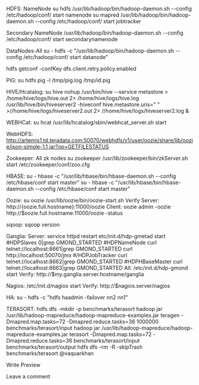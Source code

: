HDFS:
  NameNode
  su hdfs
  /usr/lib/hadoop/bin/hadoop-daemon.sh --config /etc/hadoop/conf/ start namenode
  su mapred
  /usr/lib/hadoop/bin/hadoop-daemon.sh --config /etc/hadoop/conf/ start jobtracker
  
  Secondary NameNode
  /usr/lib/hadoop/bin/hadoop-daemon.sh --config /etc/hadoop/conf/ start secondarynamenode
  
  DataNodes-All
  su - hdfs -c  "/usr/lib/hadoop/bin/hadoop-daemon.sh --config /etc/hadoop/conf/ start datanode"

  hdfs getconf -confKey dfs.client.retry.policy.enabled
  

PIG:
  su hdfs
  pig -l /tmp/pig.log /tmp/id.pig

HIVE/Hcatalog:
  su hive
    nohup /usr/bin/hive --service metastore > /home/hive/logs/hive.out 2> /home/hive/logs/hive.log 
  /usr/lib/hive/bin/hiveserver2 -hiveconf hive.metastore.uris=" " >//home/hive/logs/hiveserver2.out 2> //home/hive/logs/hiveserver2.log & 
  
WEBHCat:
  su hcat
  /usr/lib/hcatalog/sbin/webhcat_server.sh start

WebHDFS:
 http://artemis1.td.teradata.com:50070/webhdfs/v1/user/oozie/share/lib/oozie/json-simple-1.1.jar?op=GETFILESTATUS

Zookeeper: All zk nodes
  su zookeeper
  /usr/lib/zookeeper/bin/zkServer.sh start /etc/zookeeper/conf/zoo.cfg

HBASE: 
  su - hbase -c "/usr/lib/hbase/bin/hbase-daemon.sh --config /etc/hbase/conf start master"
  su - hbase -c "/usr/lib/hbase/bin/hbase-daemon.sh --config /etc/hbase/conf start master"

Oozie:
  su oozie
  /usr/lib/oozie/bin/oozie-start.sh
  Verify
  Server: http://{oozie.full.hostname}:11000/oozie 
  Client: oozie admin -oozie http://$oozie.full.hostname:11000/oozie -status 
  
sqoop:
  sqoop version

Ganglia:
  Server: 
    service httpd restart
    etc/init.d/hdp-gmetad start
    #HDPSlaves
    0|grep GMOND_STARTED
    #HDPNameNode
    curl telnet://localhost:8661|grep GMOND_STARTED
    curl http://localhost:50070/jmx
    #/HDPJobTracker
    curl telnet://localhost:8662|grep GMOND_STARTED
    #HDPHBaseMaster
    curl telnet://localhost:8663|grep GMOND_STARTED
  All:
  /etc/init.d/hdp-gmond start
  Verify:
  http://$my.ganglia.server.hostname/ganglia

Nagios:
  /etc/init.d/nagios start
  Verify:
  http://$nagios.server/nagios

HA:
su - hdfs -c "hdfs haadmin -failover nn2 nn1"

TERASORT:
hdfs dfs -mkdir -p benchmarks/terasort
hadoop jar /usr/lib/hadoop-mapreduce/hadoop-mapreduce-examples.jar teragen -Dmapred.map.tasks=72 -Dmapred.reduce.tasks=36  1000000 benchmarks/terasort/input
hadoop jar /usr/lib/hadoop-mapreduce/hadoop-mapreduce-examples.jar terasort -Dmapred.map.tasks=72 -Dmapred.reduce.tasks=36 benchmarks/terasort/input benchmarks/terasort/output
hdfs dfs -rm -R -skipTrash benchmarks/terasort
 @vaquarkhan
  
         
Write  Preview

Leave a comment
